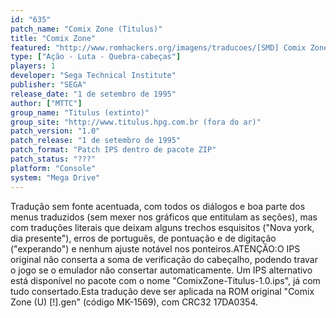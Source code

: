 ```yaml
---
id: "635"
patch_name: "Comix Zone (Titulus)"
title: "Comix Zone"
featured: "http://www.romhackers.org/imagens/traducoes/[SMD] Comix Zone - Titulus - 1.png"
type: ["Ação - Luta - Quebra-cabeças"]
players: 1
developer: "Sega Technical Institute"
publisher: "SEGA"
release_date: "1 de setembro de 1995"
author: ["MTTC"]
group_name: "Titulus (extinto)"
group_site: "http://www.titulus.hpg.com.br (fora do ar)"
patch_version: "1.0"
patch_release: "1 de setembro de 1995"
patch_format: "Patch IPS dentro de pacote ZIP"
patch_status: "???"
platform: "Console"
system: "Mega Drive"
---
```


Tradução sem fonte acentuada, com todos os diálogos e boa parte dos menus traduzidos (sem mexer nos gráficos que entitulam as seções), mas com traduções literais que deixam alguns trechos esquisitos ("Nova york, dia presente"), erros de português, de pontuação e de digitação ("experando") e nenhum ajuste notável nos ponteiros.ATENÇÃO:O IPS original não conserta a soma de verificação do cabeçalho, podendo travar o jogo se o emulador não consertar automaticamente. Um IPS alternativo está disponível no pacote com o nome "ComixZone-Titulus-1.0.ips", já com tudo consertado.Esta tradução deve ser aplicada na ROM original "Comix Zone (U) [!].gen" (código MK-1569), com CRC32 17DA0354.